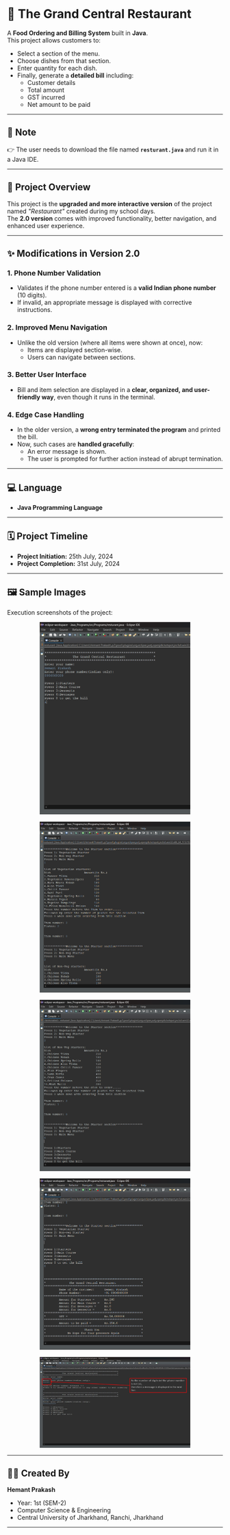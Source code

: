 # 🍴 The Grand Central Restaurant  

A **Food Ordering and Billing System** built in **Java**.  
This project allows customers to:  
- Select a section of the menu.  
- Choose dishes from that section.  
- Enter quantity for each dish.  
- Finally, generate a **detailed bill** including:  
  - Customer details  
  - Total amount  
  - GST incurred  
  - Net amount to be paid  

---

## 📌 Note
👉 The user needs to download the file named **`resturant.java`** and run it in a Java IDE.

---

## 🚀 Project Overview
This project is the **upgraded and more interactive version** of the project named *"Restaurant"* created during my school days.  
The **2.0 version** comes with improved functionality, better navigation, and enhanced user experience.

---

## ✨ Modifications in Version 2.0

### 1. Phone Number Validation  
- Validates if the phone number entered is a **valid Indian phone number** (10 digits).  
- If invalid, an appropriate message is displayed with corrective instructions.  

### 2. Improved Menu Navigation  
- Unlike the old version (where all items were shown at once), now:  
  - Items are displayed section-wise.  
  - Users can navigate between sections.  

### 3. Better User Interface  
- Bill and item selection are displayed in a **clear, organized, and user-friendly way**, even though it runs in the terminal.  

### 4. Edge Case Handling  
- In the older version, a **wrong entry terminated the program** and printed the bill.  
- Now, such cases are **handled gracefully**:  
  - An error message is shown.  
  - The user is prompted for further action instead of abrupt termination.  

---

## 💻 Language  
- **Java Programming Language**

---

## 🗓 Project Timeline  
- **Project Initiation:** 25th July, 2024  
- **Project Completion:** 31st July, 2024  

---

## 🖼 Sample Images  
Execution screenshots of the project:  

<p align="center">
  <img src="https://github.com/hemantprakash2005/Food_Ordering_and_Billing_System_2.0/blob/main/Sample_Images/Screenshot%20(11).png" width="70%" />
</p>

<p align="center">
  <img src="https://github.com/hemantprakash2005/Food_Ordering_and_Billing_System_2.0/blob/main/Sample_Images/Screenshot%20(12).png" width="70%" />
</p>

<p align="center">
  <img src="https://github.com/hemantprakash2005/Food_Ordering_and_Billing_System_2.0/blob/main/Sample_Images/Screenshot%20(13).png" width="70%" />
</p>

<p align="center">
  <img src="https://github.com/hemantprakash2005/Food_Ordering_and_Billing_System_2.0/blob/main/Sample_Images/Screenshot%20(14).png" width="70%" />
</p>

<p align="center">
  <img src="https://github.com/hemantprakash2005/Food_Ordering_and_Billing_System_2.0/blob/main/Sample_Images/ss%2015%20modified.jpg" width="70%" />
</p>

---

## 👨‍💻 Created By  
**Hemant Prakash**  
- Year: 1st (SEM-2)  
- Computer Science & Engineering  
- Central University of Jharkhand, Ranchi, Jharkhand  

---
